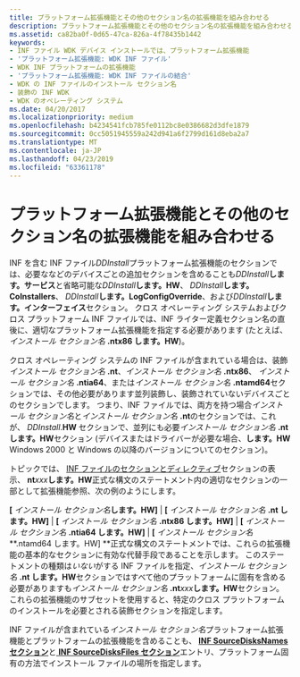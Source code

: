 ```yaml
---
title: プラットフォーム拡張機能とその他のセクション名の拡張機能を組み合わせる
description: プラットフォーム拡張機能とその他のセクション名の拡張機能を組み合わせる
ms.assetid: ca82ba0f-0d65-47ca-826a-4f78435b1442
keywords:
- INF ファイル WDK デバイス インストールでは、プラットフォーム拡張機能
- 'プラットフォーム拡張機能: WDK INF ファイル'
- WDK INF プラットフォームの拡張機能
- 'プラットフォーム拡張機能: WDK INF ファイルの結合'
- WDK の INF ファイルのインストール セクション名
- 装飾の INF WDK
- WDK のオペレーティング システム
ms.date: 04/20/2017
ms.localizationpriority: medium
ms.openlocfilehash: b4234541fcb785fe0112bc8e0386682d3dfe1879
ms.sourcegitcommit: 0cc5051945559a242d941a6f2799d161d8eba2a7
ms.translationtype: MT
ms.contentlocale: ja-JP
ms.lasthandoff: 04/23/2019
ms.locfileid: "63361178"
---
```

# <a name="combining-platform-extensions-with-other-section-name-extensions"></a>プラットフォーム拡張機能とその他のセクション名の拡張機能を組み合わせる


INF を含む INF ファイル*DDInstall*プラットフォーム拡張機能のセクションでは、必要ななどのデバイスごとの追加セクションを含めることも<em>DDInstall</em>**します。サービス**と省略可能な<em>DDInstall</em>**します。HW**、 <em>DDInstall</em>**します。CoInstallers**、 <em>DDInstall</em>**します。LogConfigOverride**、および<em>DDInstall</em>**します。インターフェイス**セクション。 クロス オペレーティング システムおよびクロス プラットフォーム INF ファイルでは、INF ライター定義セクション名の直後に、適切なプラットフォーム拡張機能を指定する必要があります (たとえば、<em>インストール セクション名</em> **.ntx86 します。HW**)。

クロス オペレーティング システムの INF ファイルが含まれている場合は、装飾<em>インストール セクション名</em> **.nt**、<em>インストール セクション名</em> **.ntx86**、 <em>インストール セクション名</em> **.ntia64**、または<em>インストール セクション名</em> **.ntamd64**セクションでは、その他必要があります並列装飾し、装飾されていないデバイスごとのセクションでします。 つまり、INF ファイルでは、両方を持つ場合*インストール セクション名*と<em>インストール セクション名</em> **.nt**のセクションでは、これが、 *DDInstall*.**HW**  セクションで、並列にも必要<em>インストール セクション名</em> **.nt します。HW**セクション (デバイスまたはドライバーが必要な場合、**します。HW** Windows 2000 と Windows の以降のバージョンについてのセクション)。

トピックでは、 [INF ファイルのセクションとディレクティブ](inf-file-sections-and-directives.md)セクションの表示、 **nt**<em>xxx</em>**します。HW**正式な構文のステートメント内の適切なセクションの一部として拡張機能参照、次の例のようにします。

**\[** <em>インストール セクション名</em>**します。HW\]**  |
 **\[** <em>インストール セクション名</em> **.nt します。HW\]**  |
 **\[** <em>インストール セクション名</em> **.ntx86 します。HW\]**  |
 **\[** <em>インストール セクション名</em> **.ntia64 します。HW\]**  |
 **\[** <em>インストール セクション名</em> **.ntamd64 します。HW\] **正式な構文のステートメントでは、これらの拡張機能の基本的なセクションに有効な代替手段であることを示します。 このステートメントの種類は*いない*がする INF ファイルを指定、<em>インストール セクション名</em> **.nt します。HW**セクションではすべて他のプラットフォームに固有を含める必要がありますも<em>インストール セクション名</em> **.nt**<em>xxx</em>**します。HW**セクション。 これらの拡張機能のサブセットを使用すると、特定のクロス プラットフォームのインストールを必要とされる装飾セクションを指定します。

INF ファイルが含まれている*インストール セクション名*プラットフォーム拡張機能とプラットフォームの拡張機能を含めることも、 [ **INF SourceDisksNames セクション**](inf-sourcedisksnames-section.md)と[ **INF SourceDisksFiles セクション**](inf-sourcedisksfiles-section.md)エントリ、プラットフォーム固有の方法でインストール ファイルの場所を指定します。

 

 





